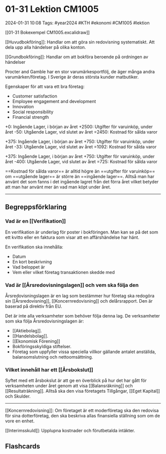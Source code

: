 # 01-31 Lektion CM1005

2024-01-31 10:08
Tags: #year2024 #KTH #ekonomi #CM1005 #lektion

[[01-31 Bokexempel CM1005.excalidraw]]

[[Huvudbokföring]]: Handlar om att göra sin redovisning systematiskt. Att dela upp alla händelser på olika konton.

[[Grundbokföring]]: Handlar om att bokföra beroende på ordningen av händelser

Procter and Gamble har en stor varumärkesportfölj, de äger många andra varumärken/företag. I Sverige är deras största kunder matbutiker.

Egenskaper för att vara ett bra företag:

- Customer satisfaction
- Employee engagement and development
- Innovation
- Social responsibility
- Financial strength

+0: Ingående Lager, i början av året
+2500: Utgifter för varuinköp, under året
-50: Utgående Lager, vid slutet av året
=2450: Kostnad för sålda varor

+375: Ingående Lager, i början av året
+750: Utgifter för varuinköp, under året
-33: Utgående Lager, vid slutet av året
=1092: Kostnad för sålda varor

+375: Ingående Lager, i början av året
+750: Utgifter för varuinköp, under året
-400: Utgående Lager, vid slutet av året
=725: Kostnad för sålda varor

==Kostnad för sålda varor== är alltid högre än ==utgifter för varuinköp== om ==utgående lager== är större än ==ingående lager==. Alltså man har använt det som fanns i det ingående lagret från det förra året vilket betyder att man har använt mer än vad man köpt under året.

---

## Begreppsförklaring

### Vad är en [[Verifikation]]

En verifikation är underlag för poster i bokföringen. Man kan se på det som ett kvitto eller en faktura som visar att en affärshändelse har hänt.

En verifikation ska innehålla:

- Datum
- En kort beskrivning
- Vad beloppet är
- Vem eller vilket företag transaktionen skedde med

### Vad är [[Årsredovisningslagen]] och vem ska följa den

Årsredovisningslagen är en lag som bestämmer hur företag ska redogöra sin [[Årsredovisning]], [[Koncernredovisning]] och delårsrapport. Den är baserad på direktiv från EU.

Det är inte alla verksamheter som behöver följa denna lag. De verksamheter som ska följa Årsredovisningslagen är:

- [[Aktiebolag]].
- [[Handelsbolag]].
- [[Ekonomisk Förening]]
- Bokföringsskyldiga stiftelser.
- Företag som uppfyller vissa speciella villkor gällande antalet anställda, balansomslutning och nettoomsättning.

### Vilket innehåll har ett [[Årsbokslut]]

Syftet med ett årsbokslut är att ge en överblick på hur det har gått för verksamheten under året genom att visa [[Balansräkning]] och [[Resultaträkning]]. Alltså ska den visa företagets Tillgångar, [[Eget Kapital]] och Skulder.

---

[[Koncernredovisning]]: Om företaget är ett moderföretag ska den redovisa för sina dotterföretag, den ska beskriva allas finansiella ställning som om de vore en enhet.

[[Interimsskuld]]: Upplupna kostnader och förutbetalda intäkter.

## Flashcards
